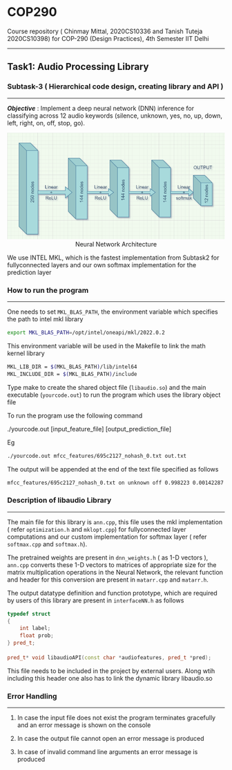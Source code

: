 # COP290
Course repository ( Chinmay Mittal, 2020CS10336 and Tanish Tuteja 2020CS10398) for COP-290  (Design Practices), 4th Semester IIT Delhi

---

## Task1: Audio Processing Library

### Subtask-3 ( Hierarchical code design, creating library and API )

--- 

***Objective*** : Implement a deep neural network (DNN) inference for classifying across 12 audio keywords (silence, unknown, yes, no, up, down, left, right, on, off, stop, go). 

<p align="center">
<img src="images/nn.png" width="600"><br>
Neural Network Architecture 
</p>

We use INTEL MKL, which is the fastest implementation from Subtask2 for fullyconnected layers and our own softmax implementation for the prediction layer

### How to run the program 
 ---

One needs to set ```MKL_BLAS_PATH```, the environment variable which specifies the path to intel mkl library

```bash
export MKL_BLAS_PATH=/opt/intel/oneapi/mkl/2022.0.2
```



This environment variable will be used in the Makefile to link the math kernel library 

```bash
MKL_LIB_DIR = $(MKL_BLAS_PATH)/lib/intel64
MKL_INCLUDE_DIR = $(MKL_BLAS_PATH)/include
```

Type make to create the shared object file  (```libaudio.so```) and the main executable (```yourcode.out```) to run the program which uses the library object file 

To run the program use the following command 

./yourcode.out [input_feature_file] [output_prediction_file]

Eg
```bash
./yourcode.out mfcc_features/695c2127_nohash_0.txt out.txt
```

The output will be appended at the end of the text file specified as follows 

```txt
mfcc_features/695c2127_nohash_0.txt on unknown off 0.998223 0.00142287 0.000338539 

```

### Description of libaudio Library 
---

The main file for this library is ```ann.cpp```, this file uses the mkl implementation ( refer ```optimization.h``` and ```mklopt.cpp```) for fullyconnected layer computations and our custom implementation for softmax layer ( refer ```softmax.cpp``` and ```softmax.h```). 

The pretrained weights are present in ```dnn_weights.h``` ( as 1-D vectors ), ```ann.cpp``` converts these 1-D vectors to matrices of appropriate size for the matrix multiplication operations in the Neural Network, the relevant function and header for this conversion are present in ```matarr.cpp``` and ```matarr.h```.

The output datatype definition and function prototype, which are required by users of this library are present in ```interfaceNN.h``` as follows

```cpp
typedef struct
{
    int label;
    float prob;
} pred_t;

pred_t* void libaudioAPI(const char *audiofeatures, pred_t *pred);


```

This file needs to be included in the project by external users. Along wtih including this header one also has to link the dynamic library libaudio.so

### Error Handling 
---

1. In case the input file does not exist the program terminates gracefully and an error message is shown on the console 

2. In case the output file cannot open an error message is produced

3. In case of invalid command line arguments an error message is produced